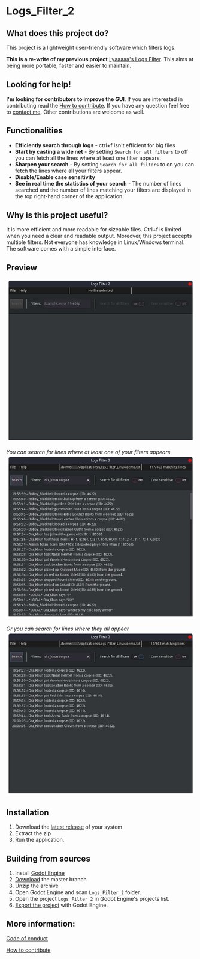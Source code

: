 # Logs_Filter_2

## What does this project do?

This project is a lightweight user-friendly software which filters logs.

**This is a re-write of my previous project** [Lyaaaaa's Logs Filter](https://github.com/Lyaaaaaaaaaaaaaaa/Lyaaaaa-s-Logs-Filter). This aims at being more portable, faster and easier to maintain. 

## Looking for help!
**I'm looking for contributors to improve the GUI**. If you are interested in contributing read the [How to contribute](https://github.com/Lyaaaaaaaaaaaaaaa/Logs_Filter_2/blob/Master/management/CONTRIBUTING.md). If you have any question feel free to [contact me](https://github.com/Lyaaaaaaaaaaaaaaa/Logs_Filter_2/blob/Master/management/CONTRIBUTING.md#how-can-you-get-in-touch-with-me).
Other contributions are welcome as well.

## Functionalities 

- **Efficiently search through logs** - ctrl+f isn't efficient for big files
- **Start by casting a wide net** - By setting `Search for all filters` to off
 you can fetch all the lines where at least one filter appears.
- **Sharpen your search** - By setting `Search for all filters` to on you can
 fetch the lines where all your filters appear.
- **Disable/Enable case sensitivity**
- **See in real time the statistics of your search** - The number of lines 
searched and the number of lines matching your filters are displayed in the top
right-hand corner of the application.

## Why is this project useful?
It is more efficient and more readable for sizeable files. Ctrl+f is limited when you need a clear and readable output. Moreover, this project accepts multiple filters. Not everyone has knowledge in Linux/Windows terminal. The software comes with a simple interface.

## Preview

![](images/preview_1.png)

*You can search for lines where at least one of your filters appears*
![](images/preview_3.png)

*Or you can search for lines where they all appear*
![](images/preview_2.png)

## Installation

1. Download the [latest release](https://github.com/Lyaaaaaaaaaaaaaaa/Logs_Filter_2/releases/latest) of your system
2. Extract the zip
3. Run the application.

## Building from sources

1. Install [Godot Engine](https://godotengine.org/download/)
2. [Download](https://github.com/Lyaaaaaaaaaaaaaaa/Logs_Filter_2/archive/refs/heads/Master.zip) the master branch
3. Unzip the archive
4. Open Godot Engine and scan `Logs_Filter_2` folder.
4. Open the project `Logs Filter 2` in Godot Engine's projects list.
5. [Export the project](https://docs.godotengine.org/en/stable/getting_started/step_by_step/exporting.html#export-templates) with Godot Engine.

## More information:
[Code of conduct](https://github.com/Lyaaaaaaaaaaaaaaa/Logs_Filter_2/blob/Master/management/CODE_OF_CONDUCT.md)

[How to contribute](https://github.com/Lyaaaaaaaaaaaaaaa/Logs_Filter_2/blob/Master/management/CONTRIBUTING.md)
